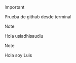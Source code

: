 >[!IMPORTANT]
>Prueba de github desde terminal

>[!NOTE]
>Hola usiadhisaudiu

>[!NOTE]
>Hola soy Luis
